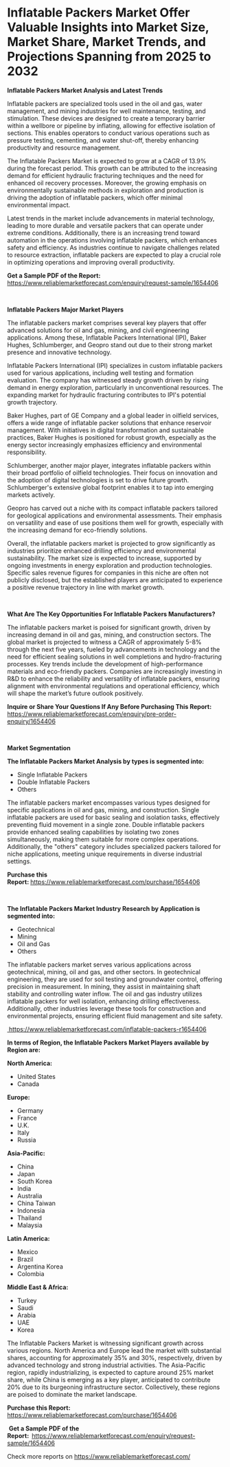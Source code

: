 <p><h1>Inflatable Packers Market Offer Valuable Insights into Market Size, Market Share, Market Trends, and Projections Spanning from 2025 to 2032</h1></p><p><strong>Inflatable Packers Market Analysis and Latest Trends</strong></p>
<p><p>Inflatable packers are specialized tools used in the oil and gas, water management, and mining industries for well maintenance, testing, and stimulation. These devices are designed to create a temporary barrier within a wellbore or pipeline by inflating, allowing for effective isolation of sections. This enables operators to conduct various operations such as pressure testing, cementing, and water shut-off, thereby enhancing productivity and resource management.</p><p>The Inflatable Packers Market is expected to grow at a CAGR of 13.9% during the forecast period. This growth can be attributed to the increasing demand for efficient hydraulic fracturing techniques and the need for enhanced oil recovery processes. Moreover, the growing emphasis on environmentally sustainable methods in exploration and production is driving the adoption of inflatable packers, which offer minimal environmental impact.</p><p>Latest trends in the market include advancements in material technology, leading to more durable and versatile packers that can operate under extreme conditions. Additionally, there is an increasing trend toward automation in the operations involving inflatable packers, which enhances safety and efficiency. As industries continue to navigate challenges related to resource extraction, inflatable packers are expected to play a crucial role in optimizing operations and improving overall productivity.</p></p>
<p><strong>Get a Sample PDF of the Report:&nbsp;</strong> <a href="https://www.reliablemarketforecast.com/enquiry/request-sample/1654406?utm_campaign=2533&utm_medium=2&utm_source=Github&utm_content=ia&utm_term=11042025&utm_id=inflatable-packers">https://www.reliablemarketforecast.com/enquiry/request-sample/1654406</a></p>
<p>&nbsp;</p>
<p><strong>Inflatable Packers Major Market Players</strong></p>
<p><p>The inflatable packers market comprises several key players that offer advanced solutions for oil and gas, mining, and civil engineering applications. Among these, Inflatable Packers International (IPI), Baker Hughes, Schlumberger, and Geopro stand out due to their strong market presence and innovative technology.</p><p>Inflatable Packers International (IPI) specializes in custom inflatable packers used for various applications, including well testing and formation evaluation. The company has witnessed steady growth driven by rising demand in energy exploration, particularly in unconventional resources. The expanding market for hydraulic fracturing contributes to IPI's potential growth trajectory.</p><p>Baker Hughes, part of GE Company and a global leader in oilfield services, offers a wide range of inflatable packer solutions that enhance reservoir management. With initiatives in digital transformation and sustainable practices, Baker Hughes is positioned for robust growth, especially as the energy sector increasingly emphasizes efficiency and environmental responsibility.</p><p>Schlumberger, another major player, integrates inflatable packers within their broad portfolio of oilfield technologies. Their focus on innovation and the adoption of digital technologies is set to drive future growth. Schlumberger's extensive global footprint enables it to tap into emerging markets actively.</p><p>Geopro has carved out a niche with its compact inflatable packers tailored for geological applications and environmental assessments. Their emphasis on versatility and ease of use positions them well for growth, especially with the increasing demand for eco-friendly solutions.</p><p>Overall, the inflatable packers market is projected to grow significantly as industries prioritize enhanced drilling efficiency and environmental sustainability. The market size is expected to increase, supported by ongoing investments in energy exploration and production technologies. Specific sales revenue figures for companies in this niche are often not publicly disclosed, but the established players are anticipated to experience a positive revenue trajectory in line with market growth.</p></p>
<p>&nbsp;</p>
<p><strong>What Are The Key Opportunities For Inflatable Packers Manufacturers?</strong></p>
<p><p>The inflatable packers market is poised for significant growth, driven by increasing demand in oil and gas, mining, and construction sectors. The global market is projected to witness a CAGR of approximately 5-8% through the next five years, fueled by advancements in technology and the need for efficient sealing solutions in well completions and hydro-fracturing processes. Key trends include the development of high-performance materials and eco-friendly packers. Companies are increasingly investing in R&D to enhance the reliability and versatility of inflatable packers, ensuring alignment with environmental regulations and operational efficiency, which will shape the market’s future outlook positively.</p></p>
<p><strong>Inquire or Share Your Questions If Any Before Purchasing This Report:</strong> <a href="https://www.reliablemarketforecast.com/enquiry/pre-order-enquiry/1654406?utm_campaign=2533&utm_medium=2&utm_source=Github&utm_content=ia&utm_term=11042025&utm_id=inflatable-packers">https://www.reliablemarketforecast.com/enquiry/pre-order-enquiry/1654406</a></p>
<p>&nbsp;</p>
<p><strong>Market Segmentation</strong></p>
<p><strong>The Inflatable Packers Market Analysis by types is segmented into:</strong></p>
<p><ul><li>Single Inflatable Packers</li><li>Double Inflatable Packers</li><li>Others</li></ul></p>
<p><p>The inflatable packers market encompasses various types designed for specific applications in oil and gas, mining, and construction. Single inflatable packers are used for basic sealing and isolation tasks, effectively preventing fluid movement in a single zone. Double inflatable packers provide enhanced sealing capabilities by isolating two zones simultaneously, making them suitable for more complex operations. Additionally, the "others" category includes specialized packers tailored for niche applications, meeting unique requirements in diverse industrial settings.</p></p>
<p><strong>Purchase this Report:&nbsp;</strong><a href="https://www.reliablemarketforecast.com/purchase/1654406?utm_campaign=2533&utm_medium=2&utm_source=Github&utm_content=ia&utm_term=11042025&utm_id=inflatable-packers">https://www.reliablemarketforecast.com/purchase/1654406</a></p>
<p>&nbsp;</p>
<p><strong>The Inflatable Packers Market Industry Research by Application is segmented into:</strong></p>
<p><ul><li>Geotechnical</li><li>Mining</li><li>Oil and Gas</li><li>Others</li></ul></p>
<p><p>The inflatable packers market serves various applications across geotechnical, mining, oil and gas, and other sectors. In geotechnical engineering, they are used for soil testing and groundwater control, offering precision in measurement. In mining, they assist in maintaining shaft stability and controlling water inflow. The oil and gas industry utilizes inflatable packers for well isolation, enhancing drilling effectiveness. Additionally, other industries leverage these tools for construction and environmental projects, ensuring efficient fluid management and site safety.</p></p>
<p><a href="https://www.reliablemarketforecast.com/inflatable-packers-r1654406?utm_campaign=2533&utm_medium=2&utm_source=Github&utm_content=ia&utm_term=11042025&utm_id=inflatable-packers">&nbsp;https://www.reliablemarketforecast.com/inflatable-packers-r1654406</a></p>
<p><strong>In terms of Region, the Inflatable Packers Market Players available by Region are:</strong></p>
<p>
    <p> <strong> North America: </strong>
        <ul>
            <li>United States</li>
            <li>Canada</li>
        </ul>
        </p> 
    <p> <strong> Europe: </strong>
        <ul>
            <li>Germany</li>
            <li>France</li>
            <li>U.K.</li>
            <li>Italy</li>
            <li>Russia</li>
        </ul>
        </p> 
    <p> <strong> Asia-Pacific: </strong>
        <ul>
            <li>China</li>
            <li>Japan</li>
            <li>South Korea</li>
            <li>India</li>
            <li>Australia</li>
            <li>China Taiwan</li>
            <li>Indonesia</li>
            <li>Thailand</li>
            <li>Malaysia</li>
        </ul>
        </p> 
    <p> <strong> Latin America: </strong>
        <ul>
            <li>Mexico</li>
            <li>Brazil</li>
            <li>Argentina Korea</li>
            <li>Colombia</li>
        </ul>
        </p> 
    <p> <strong> Middle East & Africa: </strong>
        <ul>
            <li>Turkey</li>
            <li>Saudi</li>
            <li>Arabia</li>
            <li>UAE</li>
            <li>Korea</li>
        </ul>
    </p>
    </p>
<p><p>The Inflatable Packers Market is witnessing significant growth across various regions. North America and Europe lead the market with substantial shares, accounting for approximately 35% and 30%, respectively, driven by advanced technology and strong industrial activities. The Asia-Pacific region, rapidly industrializing, is expected to capture around 25% market share, while China is emerging as a key player, anticipated to contribute 20% due to its burgeoning infrastructure sector. Collectively, these regions are poised to dominate the market landscape.</p></p>
<p><strong>Purchase this Report: </strong><a href="https://www.reliablemarketforecast.com/purchase/1654406?utm_campaign=2533&utm_medium=2&utm_source=Github&utm_content=ia&utm_term=11042025&utm_id=inflatable-packers">https://www.reliablemarketforecast.com/purchase/1654406</a></p>
<p>&nbsp;<strong>Get a Sample PDF of the Report:&nbsp;&nbsp;</strong><a href="https://www.reliablemarketforecast.com/enquiry/request-sample/1654406?utm_campaign=2533&utm_medium=2&utm_source=Github&utm_content=ia&utm_term=11042025&utm_id=inflatable-packers">https://www.reliablemarketforecast.com/enquiry/request-sample/1654406</a></p>
<p><strong></strong></p>
<p>Check more reports on <a href="https://www.reliablemarketforecast.com/?utm_campaign=2533&utm_medium=2&utm_source=Github&utm_content=ia&utm_term=11042025&utm_id=inflatable-packers">https://www.reliablemarketforecast.com/</a></p>